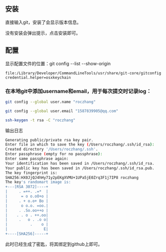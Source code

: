 ## 安装

直接输入git，安装了会显示版本信息。

没有安装会弹出提示，点击安装即可。

## 配置

显示配置文件的位置：git config --list --show-origin

```
file:/Library/Developer/CommandLineTools/usr/share/git-core/gitconfig  credential.helper=osxkeychain
```

### 在本地git中添加username和email，用于每次提交时记录log：

```bash
git config --global user.name "roczhang"

git config --global user.email "1587839905@qq.com"

ssh-keygen -t rsa -C "roczhang"
```

输出日志

```bash
Generating public/private rsa key pair.
Enter file in which to save the key (/Users/roczhang/.ssh/id_rsa): 
Created directory '/Users/roczhang/.ssh'.
Enter passphrase (empty for no passphrase): 
Enter same passphrase again: 
Your identification has been saved in /Users/roczhang/.ssh/id_rsa.
Your public key has been saved in /Users/roczhang/.ssh/id_rsa.pub.
The key fingerprint is:
SHA256:HX0JjQJ4hHy71y2pEKgXVMU+1UPa5jE0Zrq3F1j7IP8 roczhang
The key's randomart image is:
+---[RSA 3072]----+
|     . =++. .=*  |
|      = o o.oO+o |
|     . + o.o+ Bo |
|      o o.o. =oo.|
|     . .So.oo++o |
|    . . o . ++.oo|
|     .   o . .o o|
|          .    o |
|                E|
+----[SHA256]-----+
```

此时已经生成了密匙，将其绑定到github上即可。

